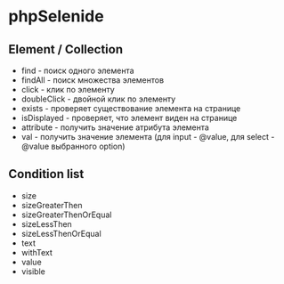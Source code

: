 # phpSelenide

## Element / Collection
* find - поиск одного элемента
* findAll - поиск множества элементов
* click - клик по элементу
* doubleClick - двойной клик по элементу
* exists - проверяет существование элемента на странице
* isDisplayed - проверяет, что элемент виден на странице
* attribute - получить значение атрибута элемента
* val - получить значение элемента (для input - @value, для select - @value выбранного option)


## Condition list
* size
* sizeGreaterThen
* sizeGreaterThenOrEqual
* sizeLessThen
* sizeLessThenOrEqual
* text
* withText
* value
* visible


